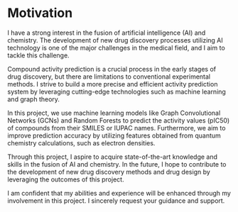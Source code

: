 # Motivation

I have a strong interest in the fusion of artificial intelligence (AI) and chemistry. The development of new drug discovery processes utilizing AI technology is one of the major challenges in the medical field, and I aim to tackle this challenge.

Compound activity prediction is a crucial process in the early stages of drug discovery, but there are limitations to conventional experimental methods. I strive to build a more precise and efficient activity prediction system by leveraging cutting-edge technologies such as machine learning and graph theory.

In this project, we use machine learning models like Graph Convolutional Networks (GCNs) and Random Forests to predict the activity values (pIC50) of compounds from their SMILES or IUPAC names. Furthermore, we aim to improve prediction accuracy by utilizing features obtained from quantum chemistry calculations, such as electron densities.

Through this project, I aspire to acquire state-of-the-art knowledge and skills in the fusion of AI and chemistry. In the future, I hope to contribute to the development of new drug discovery methods and drug design by leveraging the outcomes of this project.

I am confident that my abilities and experience will be enhanced through my involvement in this project. I sincerely request your guidance and support.
